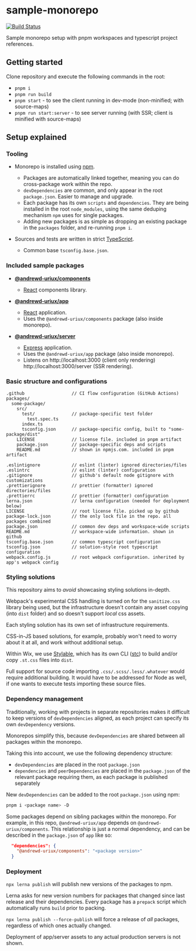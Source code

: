 # sample-monorepo

[![Build Status](https://github.com/wixplosives/sample-monorepo/workflows/tests/badge.svg)](https://github.com/wixplosives/sample-monorepo/actions)

Sample monorepo setup with pnpm workspaces and typescript project references.

## Getting started

Clone repository and execute the following commands in the root:

- `pnpm i`
- `pnpm run build`
- `pnpm start` - to see the client running in dev-mode (non-minified; with source-maps)
- `pnpm run start:server` - to see server running (with SSR; client is minified with source-maps)

## Setup explained

### Tooling

- Monorepo is installed using [npm](https://github.com/npm/cli).

  - Packages are automatically linked together, meaning you can do cross-package work within the repo.
  - `devDependencies` are common, and only appear in the root `package.json`. Easier to manage and upgrade.
  - Each package has its own `scripts` and `dependencies`. They are being installed in the root `node_modules`, using the same deduping mechanism `npm` uses for single packages.
  - Adding new packages is as simple as dropping an existing package in the `packages` folder, and re-running `pnpm i`.

- Sources and tests are written in strict [TypeScript](https://github.com/Microsoft/TypeScript).

  - Common base `tsconfig.base.json`.

### Included sample packages

- **[@andrewd-uriux/components](./packages/components)**

  - [React](https://github.com/facebook/react) components library.

- **[@andrewd-uriux/app](./packages/app)**

  - [React](https://github.com/facebook/react) application.
  - Uses the `@andrewd-uriux/components` package (also inside monorepo).

- **[@andrewd-uriux/server](./packages/server)**
  - [Express](https://github.com/expressjs/express) application.
  - Uses the `@andrewd-uriux/app` package (also inside monorepo).
  - Listens on http://localhost:3000 (client only rendering) http://localhost:3000/server (SSR rendering).

### Basic structure and configurations

```
.github                  // CI flow configuration (GitHub Actions)
packages/
  some-package/
    src/
      test/              // package-specific test folder
        test.spec.ts
      index.ts
      tsconfig.json      // package-specific config, built to "some-package/dist"
    LICENSE              // license file. included in pnpm artifact
    package.json         // package-specific deps and scripts
    README.md            // shown in npmjs.com. included in pnpm artifact

.eslintignore            // eslint (linter) ignored directories/files
.eslintrc                // eslint (linter) configuration
.gitignore               // github's default node gitignore with customizations
.prettierignore          // prettier (formatter) ignored directories/files
.prettierrc              // prettier (formatter) configuration
lerna.json               // lerna configuration (needed for deployment below)
LICENSE                  // root license file. picked up by github
package-lock.json        // the only lock file in the repo. all packages combined
package.json             // common dev deps and workspace-wide scripts
README.md                // workspace-wide information. shown in github
tsconfig.base.json       // common typescript configuration
tsconfig.json            // solution-style root typescript configuration
webpack.config.js        // root webpack configuration. inherited by app's webpack config
```

### Styling solutions

This repository aims to _avoid_ showcasing styling solutions in-depth.

Webpack's experimental CSS handling is turned on for the `sanitize.css` library being used, but the infrastructure doesn't contain any asset copying (into `dist` folder) and so doesn't support _local_ css assets.

Each styling solution has its own set of infrastructure requirements.

CSS-in-JS based solutions, for example, probably won't need to worry about it at all, and work without additional setup.

Within Wix, we use [Stylable](https://github.com/wix/stylable), which has its own CLI ([stc](https://github.com/wix/stylable/tree/master/packages/cli)) to build and/or copy `.st.css` files into `dist`.

Full support for source code importing `.css/.scss/.less/.whatever` would require additional building. It would have to be addressed for Node as well, if one wants to execute tests importing these source files.

### Dependency management

Traditionally, working with projects in separate repositories makes it difficult to keep versions of `devDependencies` aligned, as each project can specify its own `devDependency` versions.

Monorepos simplify this, because `devDependencies` are shared between all packages within the monorepo.

Taking this into account, we use the following dependency structure:

- `devDependencies` are placed in the root `package.json`
- `dependencies` and `peerDependencies` are placed in the `package.json` of the relevant package requiring them, as each package is published separately

New `devDependencies` can be added to the root `package.json` using npm:

```sh
pnpm i <package name> -D
```

Some packages depend on sibling packages within the monorepo. For example, in this repo, `@andrewd-uriux/app` depends on `@andrewd-uriux/components`. This relationship is just a normal dependency, and can be described in the `package.json` of `app` like so:

```json
  "dependencies": {
    "@andrewd-uriux/components": "<package version>"
  }
```

### Deployment

`npx lerna publish` will publish new versions of the packages to npm.

Lerna asks for new version numbers for packages that changed since last release and their dependencies. Every package has a `prepack` script which automatically runs `build` prior to packing.

`npx lerna publish --force-publish` will force a release of _all_ packages, regardless of which ones actually changed.

Deployment of app/server assets to any actual production servers is not shown.
